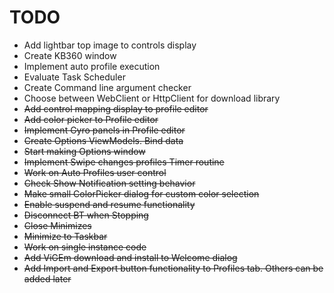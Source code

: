 # TODO

* Add lightbar top image to controls display
* Create KB360 window
* Implement auto profile execution
* Evaluate Task Scheduler
* Create Command line argument checker
* Choose between WebClient or HttpClient for download library
* ~~Add control mapping display to profile editor~~
* ~~Add color picker to Profile editor~~
* ~~Implement Gyro panels in Profile editor~~
* ~~Create Options ViewModels. Bind data~~
* ~~Start making Options window~~
* ~~Implement Swipe changes profiles Timer routine~~
* ~~Work on Auto Profiles user control~~
* ~~Check Show Notification setting behavior~~
* ~~Make small ColorPicker dialog for custom color selection~~
* ~~Enable suspend and resume functionality~~
* ~~Disconnect BT when Stopping~~
* ~~Close Minimizes~~
* ~~Minimize to Taskbar~~
* ~~Work on single instance code~~
* ~~Add ViGEm download and install to Welcome dialog~~
* ~~Add Import and Export button functionality to Profiles tab. Others can be added later~~

